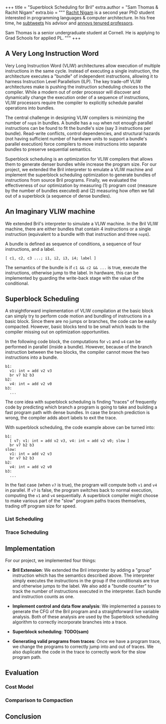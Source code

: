 +++
title = "Superblock Scheduling for Bril"
extra.author = "Sam Thomas & Rachit Nigam"
extra.bio = """
  [Rachit Nigam](https://rachitnigam.com) is a second year PhD student interested in
  programming languages & computer architecture. In his free time, he
  [subtweets](https://twitter.com/notypes/status/1170037148290080771) his advisor and [annoys tenured professors](https://twitter.com/natefoster/status/1074401015565291520).

  Sam Thomas is a senior undergraduate student at Cornell. He is applying to Grad Schools for applied PL.
"""
+++

## A Very Long Instruction Word

Very Long Instruction Word (VLIW) architectures allow execution of multiple
instructions in the same cycle. Instead of executing a single instruction,
the architecture executes a "bundle" of independent instructions, allowing it
to harness Instruction Level Parallelism (ILP). The key trade-off VLIW
architectures make is pushing the instruction scheduling choices to the compiler.
While a modern out of order processor will discover and dynamically change
the execution order of a sequence of instructions, VLIW processors require
the compiler to explicitly schedule parallel operations into bundles.

The central challenge in designing VLIW compilers is minimizing the number of
`nop`s in bundles. A bundle has a `nop` when not enough parallel instructions
can be found to fit the bundle's size (say 3 instructions per bundle).
Read-write conflicts, control dependencies, and structural hazards (not having
sufficient number of hardware units to support a bundle's parallel execution)
force compilers to move instructions into separate bundles to preserve
sequential semantics.

Superblock scheduling is an optimization for VLIW compilers that allows them to
generate denser bundles while increase the program size. For our project, we
extended the Bril interpreter to emulate a VLIW machine and implement the
superblock scheduling optimization to generate bundles of instructions from
source Bril programs. Finally, we evaluated the effectiveness of our
optimization by measuring (1) program cost (measure by the number of bundles
executed) and (2) measuring how often we fall out of a superblock (a sequence
of dense bundles).

## An Imaginary VLIW machine

We extended Bril's interpreter to simulate a VLIW machine. In the Bril VLIW
machine, there are either bundles that contain 4 instructions or a single
instruction (equivalent to a bundle with that instruction and three `nop`s).

A bundle is defined as sequence of conditions, a sequence
of four instructions, and a label.

```
[ c1, c2, c3 ...; i1, i2, i3, i4; label ]
```

The semantics of the bundle is if `c1 && c2 && ...` is true, execute the
instructions, otherwise jump to the label. In hardware, this can be implemented
by guarding the write-back stage with the value of the conditional.

## Superblock Scheduling

A straightforward implementation of VLIW compilation at the basic block can
simply try to perform code motion and bundling of instructions in a basic
block. Since there are no jumps or branches, the code can be easily compacted.
However, basic blocks tend to be small which leads to the compiler missing
out on optimization opportunities.

In the following code block, the computations for `v1` and `v4` can be
performed in parallel (inside a bundle). However, because of the branch instruction
between the two blocks, the compiler cannot move the two instructions into
a bundle.

```
b1:
  v1: int = add v2 v3
  br v7 b2 b3
b2:
  v4: int = add v2 v0
b3:
  ...
```

The core idea with superblock scheduling is finding "traces" of frequently
code by predicting which branch a program is going to take and building
a fast program path with dense bundles. In case the branch prediction is
wrong, the compiler adds abort labels to exit the trace.

With superblock scheduling, the code example above can be turned into:

```
b1:
  [ v7; v1: int = add v2 v3, v4: int = add v2 v0; slow ]
  br v7 b2 b3
slow:
  v1: int = add v2 v3
  br v7 b2 b3
b2:
  v4: int = add v2 v0
b3:
  ...
```

In the fast case (when `v7` is true), the program will compute both `v1` and
`v4` in parallel. If `v7` is false, the program switches back to normal
execution, computing the `v1` and `v4` sequentially. A superblock compiler
might choose to make various part of the "slow" program paths traces
themselves, trading off program size for speed.

### List Scheduling

### Trace Scheduling


## Implementation

For our project, we implemented four things:

- **Bril Extension**: We extended the Bril interpreter by adding a "group"
   instruction which has the semantics described above. The interpreter simply
   executes the instructions in the group if the conditionals are true and
   otherwise jumps to the label. We also add a "bundle counter" to track
   the number of instructions executed in the interpreter. Each bundle and
   instruction counts as one.

- **Implement control and data flow analysis**: We implemented a passes to generate
  the CFG of the Bril program and a straightforward live variable analysis.
  Both of these analysis are used by the Superblock scheduling algorithm to
  correctly incorporate branches into a trace.

- **Superblock scheduling**: **TODO(sam)**

- **Generating valid programs from traces**: Once we have a program trace, we
  change the programs to correctly jump into and out of traces. We also duplicate
  the code in the trace to correctly work for the slow program path.

## Evaluation

### Cost Model

### Comparison to Compaction

## Conclusion

